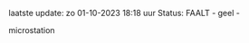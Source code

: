 laatste update: 
zo 01-10-2023 18:18   uur 
Status: FAALT - geel - 
<div class="service Y">microstation</div>
